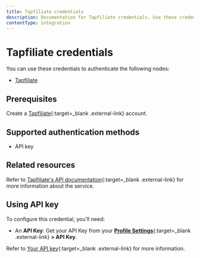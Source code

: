 ```yaml
---
title: Tapfiliate credentials
description: Documentation for Tapfiliate credentials. Use these credentials to authenticate Tapfiliate in n8n, a workflow automation platform.
contentType: integration
---
```


# Tapfiliate credentials

You can use these credentials to authenticate the following nodes:

- [Tapfiliate](/integrations/builtin/app-nodes/n8n-nodes-base.tapfiliate/)

## Prerequisites

Create a [Tapfiliate](https://tapfiliate.com/){:target=_blank .external-link} account.

## Supported authentication methods

- API key

## Related resources

Refer to [Tapfiliate's API documentation](https://tapfiliate.com/docs/rest/){:target=_blank .external-link} for more information about the service.

## Using API key

To configure this credential, you'll need:

- An **API Key**: Get your API Key from your [**Profile Settings**](https://app.tapfiliate.com/a/profile/){:target=_blank .external-link} **> API Key**.

Refer to [Your API key](https://support.tapfiliate.com/en/articles/1441950-your-api-key){:target=_blank .external-link} for more information.
